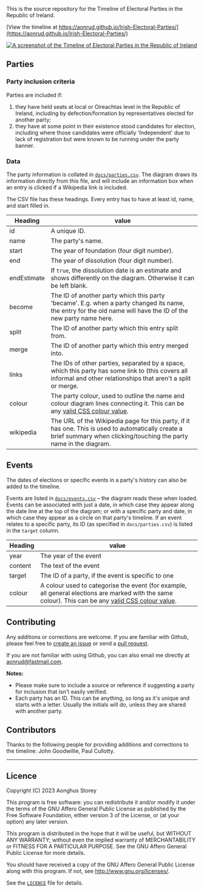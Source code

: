 This is the source repository for the Timeline of Electoral Parties in the Republic of Ireland.

[View the timeline at https://aonrud.github.io/Irish-Electoral-Parties/](https://aonrud.github.io/Irish-Electoral-Parties/)

[![A screenshot of the Timeline of Electoral Parties in the Republic of Ireland](https://aonrud.github.io/Irish-Electoral-Parties/electoral_parties.png)](https://aonrud.github.io/Irish-Electoral-Parties/)

## Parties

### Party inclusion criteria

Parties are included if:

1. they have held seats at local or Oireachtas level in the Republic of Ireland, including by defection/formation by representatives elected for another party;
2. they have at some point in their existence stood candidates for election, including where those candidates were officially 'Independent' due to lack of registration but were known to be running under the party banner.

### Data

The party information is collated in [`docs/parties.csv`](docs/parties.csv). The diagram draws its information directly from this file, and will include an information box when an entry is clicked if a Wikipedia link is included.

The CSV file has these headings. Every entry has to have at least id, name, and start filled in.

|Heading|value|
|-------|-----|
|id|A unique ID.|
|name|The party's name.|
|start|The year of foundation (four digit number).|
|end|The year of dissolution (four digit number).|
|endEstimate|If `true`, the dissolution date is an estimate and shows differently on the diagram. Otherwise it can be left blank.|
|become|The ID of another party which this party 'became'. E.g. when a party changed its name, the entry for the old name will have the ID of the new party name here.|
|split|The ID of another party which this entry split from.|
|merge|The ID of another party which this entry merged into.|
|links|The IDs of other parties, separated by a space, which this party has some link to (this covers all informal and other relationships that aren't a split or merge.|
|colour|The party colour, used to outline the name and colour diagram lines connecting it. This can be any [valid CSS colour value](https://developer.mozilla.org/en-US/docs/Web/CSS/color_value).|
|wikipedia|The URL of the Wikipedia page for this party, if it has one. This is used to automatically create a brief summary when clicking/touching the party name in the diagram.|

## Events

The dates of elections or specific events in a party's history can also be added to the timeline.

Events are listed in [`docs/events.csv`](docs/events.csv) – the diagram reads these when loaded. Events can be associated with just a date, in which case they appear along the date line at the top of the diagram; or with a specific party and date, in which case they appear as a circle on that party's timeline. If an event relates to a specific party, its ID (as specified in `docs/parties.csv`) is listed in the `target` column.

|Heading|value|
|-------|-----|
|year|The year of the event|
|content|The text of the event|
|target|The ID of a party, if the event is specific to one|
|colour|A colour used to categorise the event (for example, all general elections are marked with the same colour). This can be any [valid CSS colour value](https://developer.mozilla.org/en-US/docs/Web/CSS/color_value).|

## Contributing

Any additions or corrections are welcome. If you are familiar with Github, please feel free to [create an issue](https://github.com/Aonrud/Irish-Electoral-Parties/issues) or send a [pull request](https://github.com/Aonrud/Irish-Electoral-Parties/pulls).

If you are not familiar with using Github, you can also email me directly at [aonrud@fastmail.com](mailto:aonrud@fastmail.com).

**Notes:**

* Please make sure to include a source or reference if suggesting a party for inclusion that isn't easily verified.
* Each party has an ID. This can be anything, so long as it's unique and starts with a letter. Usually the initials will do, unless they are shared with another party.

## Contributors

Thanks to the following people for providing additions and corrections to the timeline: John Goodwillie, Paul Cullotty.

* * *

## Licence

Copyright (C) 2023 Aonghus Storey

This program is free software: you can redistribute it and/or modify
it under the terms of the GNU Affero General Public License as published by
the Free Software Foundation, either version 3 of the License, or
(at your option) any later version.

This program is distributed in the hope that it will be useful,
but WITHOUT ANY WARRANTY; without even the implied warranty of
MERCHANTABILITY or FITNESS FOR A PARTICULAR PURPOSE.  See the
GNU Affero General Public License for more details.

You should have received a copy of the GNU Affero General Public License
along with this program.  If not, see <http://www.gnu.org/licenses/>.

See the [`LICENCE`](LICENCE) file for details.

